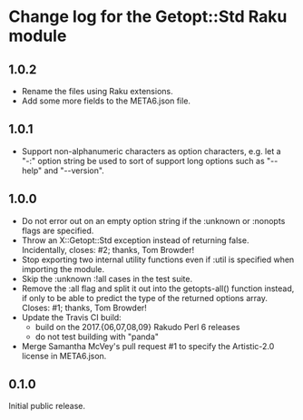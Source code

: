 Change log for the Getopt::Std Raku module
==========================================

1.0.2
-----

- Rename the files using Raku extensions.
- Add some more fields to the META6.json file.

1.0.1
-----

- Support non-alphanumeric characters as option characters, e.g.
  let a "-:" option string be used to sort of support long options
  such as "--help" and "--version".

1.0.0
-----

- Do not error out on an empty option string if the :unknown or
  :nonopts flags are specified.
- Throw an X::Getopt::Std exception instead of returning false.
  Incidentally, closes: #2; thanks, Tom Browder!
- Stop exporting two internal utility functions even if :util is
  specified when importing the module.
- Skip the :unknown :!all cases in the test suite.
- Remove the :all flag and split it out into the getopts-all()
  function instead, if only to be able to predict the type of
  the returned options array.  Closes: #1; thanks, Tom Browder!
- Update the Travis CI build:
  - build on the 2017.{06,07,08,09} Rakudo Perl 6 releases
  - do not test building with "panda"
- Merge Samantha McVey's pull request #1 to specify
  the Artistic-2.0 license in META6.json.

0.1.0
-----

Initial public release.
